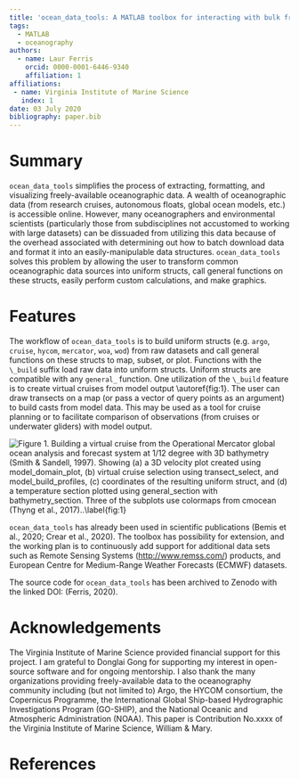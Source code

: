 ```yaml
---
title: 'ocean_data_tools: A MATLAB toolbox for interacting with bulk freely-available oceanographic data'
tags:
  - MATLAB
  - oceanography
authors:
  - name: Laur Ferris
    orcid: 0000-0001-6446-9340
    affiliation: 1
affiliations:
 - name: Virginia Institute of Marine Science
   index: 1
date: 03 July 2020
bibliography: paper.bib
---
```


# Summary

``ocean_data_tools`` simplifies the process of extracting, formatting, and visualizing freely-available oceanographic data. A wealth of oceanographic data (from research cruises, autonomous floats, global ocean models, etc.) is accessible online. However, many oceanographers and environmental scientists (particularly those from subdisciplines not accustomed to working with large datasets) can be dissuaded from utilizing this data because of the overhead associated with determining out how to batch download data and format it into an easily-manipulable data structures. ``ocean_data_tools`` solves this problem by allowing the user to transform common oceanographic data sources into uniform structs, call general functions on these structs, easily perform custom calculations, and make graphics.

# Features

The workflow of ``ocean_data_tools`` is to build uniform structs (e.g. ``argo``, ``cruise``, ``hycom``, ``mercator``, ``woa``, ``wod``) from raw datasets and call general functions on these structs to map, subset, or plot. Functions with the ``\_build`` suffix load raw data into uniform structs. Uniform structs are compatible with any ``general_`` function. One utilization of the ``\_build`` feature is to create virtual cruises from model output \autoref{fig:1}. The user can draw transects on a map (or pass a vector of query points as an argument) to build casts from model data. This may be used as a tool for cruise planning or to facilitate comparison of observations (from cruises or underwater gliders) with model output. 

![Figure 1. Building a virtual cruise from the Operational Mercator global ocean analysis and forecast system at 1/12 degree with 3D bathymetry (Smith & Sandell, 1997). Showing (a) a 3D velocity plot created using ``model_domain_plot``, (b) virtual cruise selection using ``transect_select``, and ``model_build_profiles``, (c) coordinates of the resulting uniform struct, and (d) a temperature section plotted using ``general_section`` with ``bathymetry_section``. Three of the subplots use colormaps from cmocean (Thyng et al., 2017)..\label{fig:1}](figure.png)

``ocean_data_tools`` has already been used in scientific publications (Bemis et al., 2020; Crear et al., 2020). The toolbox has possibility for extension, and the working plan is to continuously add support for additional data sets such as Remote Sensing Systems (http://www.remss.com/) products, and European Centre for Medium-Range Weather Forecasts (ECMWF) datasets.

The source code for ``ocean_data_tools`` has been archived to Zenodo with the linked DOI: (Ferris, 2020).

# Acknowledgements

The Virginia Institute of Marine Science provided financial support for this project. I am grateful to Donglai Gong for supporting my interest in open-source software and for ongoing mentorship. I also thank the many organizations providing freely-available data to the oceanography community including (but not limited to) Argo, the HYCOM consortium, the Copernicus Programme, the International Global Ship-based Hydrographic Investigations Program (GO-SHIP), and the National Oceanic and Atmospheric Administration (NOAA). This paper is Contribution No.xxxx of the Virginia Institute of Marine Science, William & Mary.

# References
